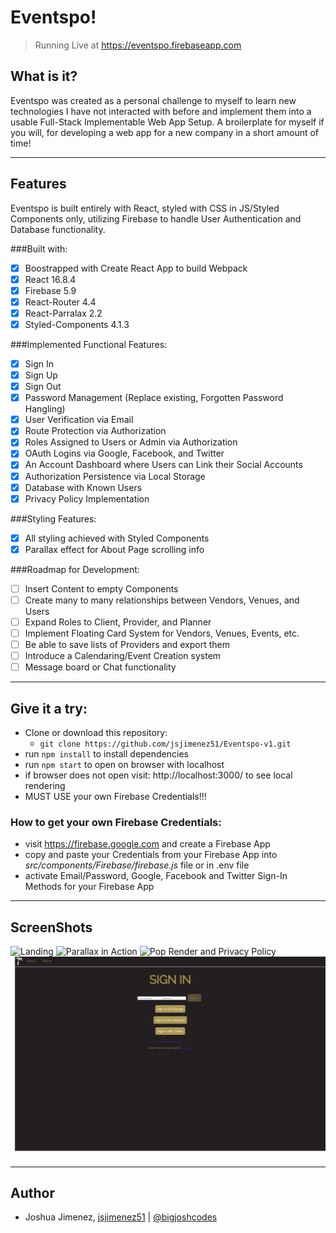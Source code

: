 # Eventspo!

> Running Live at https://eventspo.firebaseapp.com

## What is it?

Eventspo was created as a personal challenge to myself to learn new technologies I have not interacted with before and implement them into a usable Full-Stack Implementable Web App Setup.  A broilerplate for myself if you will, for developing a web app for a new company in a short amount of time! 

---

## Features

Eventspo is built entirely with React, styled with CSS in JS/Styled Components only, utilizing Firebase to handle User Authentication and Database functionality.

###Built with:
- [x] Boostrapped with Create React App to build Webpack
- [x] React 16.8.4
- [x] Firebase 5.9
- [x] React-Router 4.4
- [x] React-Parralax 2.2
- [x] Styled-Components 4.1.3

###Implemented Functional Features:
- [x] Sign In
- [x] Sign Up
- [x] Sign Out
- [x] Password Management (Replace existing, Forgotten Password Hangling)
- [x] User Verification via Email
- [x] Route Protection via Authorization
- [x] Roles Assigned to Users or Admin via Authorization
- [x] OAuth Logins via Google, Facebook, and Twitter
- [x] An Account Dashboard where Users can Link their Social Accounts
- [x] Authorization Persistence via Local Storage
- [x] Database with Known Users
- [x] Privacy Policy Implementation

###Styling Features:
- [x] All styling achieved with Styled Components
- [x] Parallax effect for About Page scrolling info

###Roadmap for Development:
- [ ] Insert Content to empty Components
- [ ] Create many to many relationships between Vendors, Venues, and Users
- [ ] Expand Roles to Client, Provider, and Planner
- [ ] Implement Floating Card System for Vendors, Venues, Events, etc.
- [ ] Be able to save lists of Providers and export them
- [ ] Introduce a Calendaring/Event Creation system
- [ ] Message board or Chat functionality 

---

## Give it a try:

- Clone or download this repository:
  - `git clone https://github.com/jsjimenez51/Eventspo-v1.git`
- run `npm install` to install dependencies
- run `npm start` to open on browser with localhost
- if browser does not open visit: http://localhost:3000/ to see local rendering
- MUST USE your own Firebase Credentials!!!

### How to get your own Firebase Credentials:
- visit https://firebase.google.com and create a Firebase App
- copy and paste your Credentials from your Firebase App into *src/components/Firebase/firebase.js* file or in .env file
- activate Email/Password, Google, Facebook and Twitter Sign-In Methods for your Firebase App

---

## ScreenShots

![Landing](public/screenshots/about1.png)
![Parallax in Action](public/screenshots/about3.png)
![Pop Render and Privacy Policy](public/screenshots/about2.png)
![Sign In Page](public/screenshots/signin.png)

---

## Author
* Joshua Jimenez, [jsjimenez51](https://github.com/jsjimenez51) | [@bigjoshcodes](https://twitter.com/bigjoshcodes)
